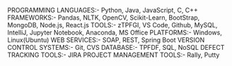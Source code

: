 PROGRAMMING LANGUAGES:-   Python, Java, JavaScript, C, C++
FRAMEWORKS:-   Pandas, NLTK, OpenCV, Scikit-Learn, BootStrap, MongoDB, Node.js, React.js
TOOLS:-   zTPFGI, VS Code, Github, MySQL, IntelliJ, Jupyter Notebook, Anaconda, MS Office
PLATFORMS:-   Windows, Linux(Ubuntu)
WEB SERVICES:-   SOAP, REST, Spring Boot
VERSION CONTROL SYSTEMS:-   Git, CVS
DATABASE:-   TPFDF, SQL, NoSQL
DEFECT TRACKING TOOLS:-   JIRA
PROJECT MANAGEMENT TOOLS:-   Rally, Putty
